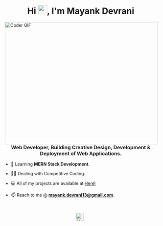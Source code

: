 
<h1 align="center">Hi <img src="https://github.com/mayankdevrani/readme-images/blob/master/Hi.gif" width="29px">, I'm Mayank Devrani</h1>
<img align="right" src="https://github.com/mayankdevrani/readme-images/blob/master/developer.gif" alt="Coder GIF" width="500" height="400">

<h3 align="center">Web Developer, Building Creative Design, Development & Deployment of Web Applications.</h3>

<!--<p align="left"> <img src="https://komarev.com/ghpvc/?username=mayankdevrani" alt="mayankdevrani" /> </p> -->

- 📖 Learning **MERN Stack Development**.

- 👨‍💻 Dealing with Competitive Coding.

- 💻 All of my projects are available at [Here!](https://github.com/mayankdevrani)

- 📫 Reach to me @ **mayank.devrani13@gmail.com**.

<br>

<!--<img src="https://github-readme-stats.vercel.app/api?username=mayankdevrani&show_icons=true" alt="mayankdevrani" /> -->

</p>

<p align="center">
<a href="https://www.hackerearth.com/@mayankdevrani" target="_blank"><img align="center" src="https://cdn.jsdelivr.net/npm/simple-icons@3.0.1/icons/hackerearth.svg" alt="HackerEarth" height="25" width="25" /></a>&nbsp;&nbsp;
</p>

